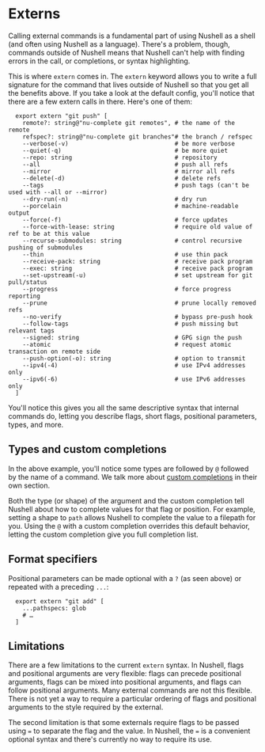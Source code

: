 # Externs

Calling external commands is a fundamental part of using Nushell as a shell (and often using Nushell as a language). There's a problem, though, commands outside of Nushell means that Nushell can't help with finding errors in the call, or completions, or syntax highlighting.

This is where `extern` comes in. The `extern` keyword allows you to write a full signature for the command that lives outside of Nushell so that you get all the benefits above. If you take a look at the default config, you'll notice that there are a few extern calls in there. Here's one of them:

```
  export extern "git push" [
    remote?: string@"nu-complete git remotes", # the name of the remote
    refspec?: string@"nu-complete git branches"# the branch / refspec
    --verbose(-v)                              # be more verbose
    --quiet(-q)                                # be more quiet
    --repo: string                             # repository
    --all                                      # push all refs
    --mirror                                   # mirror all refs
    --delete(-d)                               # delete refs
    --tags                                     # push tags (can't be used with --all or --mirror)
    --dry-run(-n)                              # dry run
    --porcelain                                # machine-readable output
    --force(-f)                                # force updates
    --force-with-lease: string                 # require old value of ref to be at this value
    --recurse-submodules: string               # control recursive pushing of submodules
    --thin                                     # use thin pack
    --receive-pack: string                     # receive pack program
    --exec: string                             # receive pack program
    --set-upstream(-u)                         # set upstream for git pull/status
    --progress                                 # force progress reporting
    --prune                                    # prune locally removed refs
    --no-verify                                # bypass pre-push hook
    --follow-tags                              # push missing but relevant tags
    --signed: string                           # GPG sign the push
    --atomic                                   # request atomic transaction on remote side
    --push-option(-o): string                  # option to transmit
    --ipv4(-4)                                 # use IPv4 addresses only
    --ipv6(-6)                                 # use IPv6 addresses only
  ]
```

You'll notice this gives you all the same descriptive syntax that internal commands do, letting you describe flags, short flags, positional parameters, types, and more.

## Types and custom completions

In the above example, you'll notice some types are followed by `@` followed by the name of a command. We talk more about [custom completions](custom_completions.md) in their own section.

Both the type (or shape) of the argument and the custom completion tell Nushell about how to complete values for that flag or position. For example, setting a shape to `path` allows Nushell to complete the value to a filepath for you. Using the `@` with a custom completion overrides this default behavior, letting the custom completion give you full completion list.

## Format specifiers

Positional parameters can be made optional with a `?` (as seen above) or repeated with a preceding `...`:

```
  export extern "git add" [
    ...pathspecs: glob
    # …
  ]
```

## Limitations

There are a few limitations to the current `extern` syntax. In Nushell, flags and positional arguments are very flexible: flags can precede positional arguments, flags can be mixed into positional arguments, and flags can follow positional arguments. Many external commands are not this flexible. There is not yet a way to require a particular ordering of flags and positional arguments to the style required by the external.

The second limitation is that some externals require flags to be passed using `=` to separate the flag and the value. In Nushell, the `=` is a convenient optional syntax and there's currently no way to require its use.
